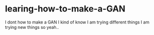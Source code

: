 # learing-how-to-make-a-GAN
I dont how to make a GAN I kind of know I am trying different things I am trying new things so yeah..
